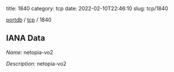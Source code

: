 title: 1840
category: tcp
date: 2022-02-10T22:46:10
slug: tcp/1840

[portdb](/) / [tcp](/category/tcp.html) / 1840


## IANA Data

_Name:_ netopia-vo2

_Description:_ netopia-vo2

